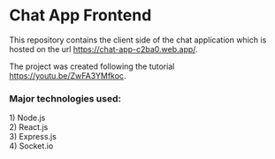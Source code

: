 <h1>Chat App Frontend</h1>

This repository contains the client side of the chat application which is hosted on the url https://chat-app-c2ba0.web.app/. 

The project was created following the tutorial  https://youtu.be/ZwFA3YMfkoc.

<h3>Major technologies used:</h3>
  1) Node.js <br>
  2) React.js<br>
  3) Express.js<br>
  4) Socket.io
